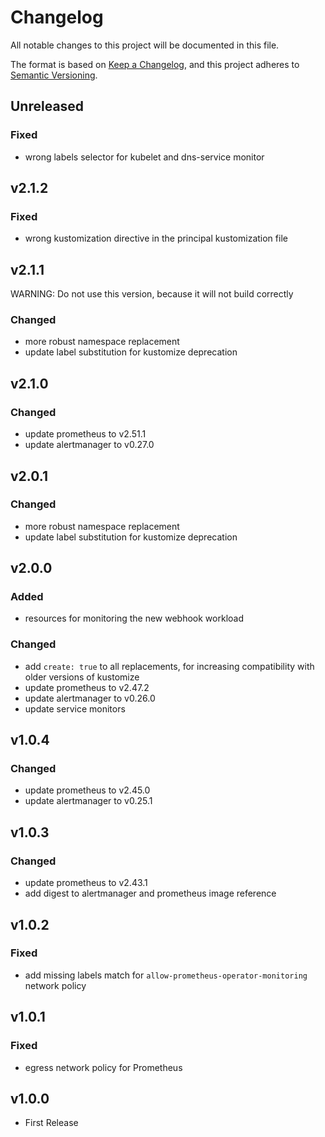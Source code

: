 # Changelog

All notable changes to this project will be documented in this file.

The format is based on [Keep a Changelog](https://keepachangelog.com/en/1.0.0/),
and this project adheres to [Semantic Versioning](https://semver.org/spec/v2.0.0.html).

## Unreleased

### Fixed

- wrong labels selector for kubelet and dns-service monitor

## v2.1.2

### Fixed

- wrong kustomization directive in the principal kustomization file

## v2.1.1

WARNING: Do not use this version, because it will not build correctly

### Changed

- more robust namespace replacement
- update label substitution for kustomize deprecation

## v2.1.0

### Changed

- update prometheus to v2.51.1
- update alertmanager to v0.27.0

## v2.0.1

### Changed

- more robust namespace replacement
- update label substitution for kustomize deprecation

## v2.0.0

### Added

- resources for monitoring the new webhook workload

### Changed

- add `create: true` to all replacements, for increasing compatibility with older versions of kustomize
- update prometheus to v2.47.2
- update alertmanager to v0.26.0
- update service monitors

## v1.0.4

### Changed

- update prometheus to v2.45.0
- update alertmanager to v0.25.1

## v1.0.3

### Changed

- update prometheus to v2.43.1
- add digest to alertmanager and prometheus image reference

## v1.0.2

### Fixed

- add missing labels match for `allow-prometheus-operator-monitoring` network policy

## v1.0.1

### Fixed

- egress network policy for Prometheus

## v1.0.0

- First Release
